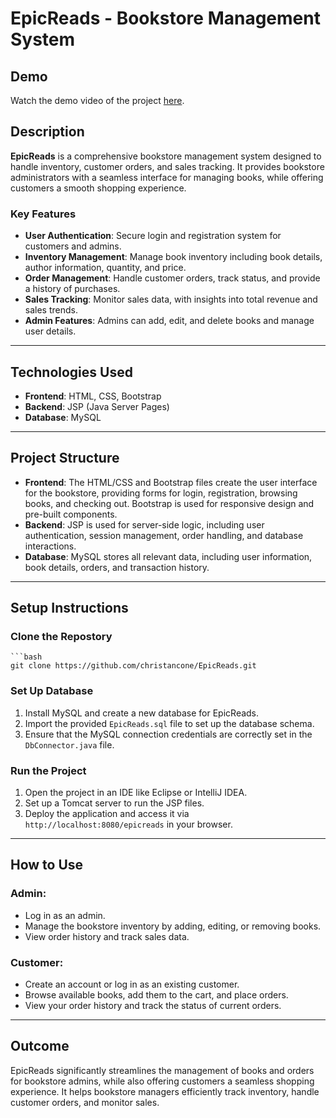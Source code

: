 # EpicReads - Bookstore Management System

## Demo

Watch the demo video of the project [here](https://youtu.be/59v-Nk8jbLw).

## Description

**EpicReads** is a comprehensive bookstore management system designed to handle inventory, customer orders, and sales tracking. It provides bookstore administrators with a seamless interface for managing books, while offering customers a smooth shopping experience.

### Key Features
- **User Authentication**: Secure login and registration system for customers and admins.
- **Inventory Management**: Manage book inventory including book details, author information, quantity, and price.
- **Order Management**: Handle customer orders, track status, and provide a history of purchases.
- **Sales Tracking**: Monitor sales data, with insights into total revenue and sales trends.
- **Admin Features**: Admins can add, edit, and delete books and manage user details.

---

## Technologies Used
- **Frontend**: HTML, CSS, Bootstrap
- **Backend**: JSP (Java Server Pages)
- **Database**: MySQL

---

## Project Structure
- **Frontend**: The HTML/CSS and Bootstrap files create the user interface for the bookstore, providing forms for login, registration, browsing books, and checking out. Bootstrap is used for responsive design and pre-built components.
- **Backend**: JSP is used for server-side logic, including user authentication, session management, order handling, and database interactions.
- **Database**: MySQL stores all relevant data, including user information, book details, orders, and transaction history.

---


## Setup Instructions

### Clone the Repostory

    ```bash
    git clone https://github.com/christancone/EpicReads.git

### Set Up Database
1. Install MySQL and create a new database for EpicReads.
2. Import the provided `EpicReads.sql` file to set up the database schema.
3. Ensure that the MySQL connection credentials are correctly set in the `DbConnector.java` file.

### Run the Project
1. Open the project in an IDE like Eclipse or IntelliJ IDEA.
2. Set up a Tomcat server to run the JSP files.
3. Deploy the application and access it via `http://localhost:8080/epicreads` in your browser.

---

## How to Use

### Admin:
- Log in as an admin.
- Manage the bookstore inventory by adding, editing, or removing books.
- View order history and track sales data.

### Customer:
- Create an account or log in as an existing customer.
- Browse available books, add them to the cart, and place orders.
- View your order history and track the status of current orders.

---

## Outcome
EpicReads significantly streamlines the management of books and orders for bookstore admins, while also offering customers a seamless shopping experience. It helps bookstore managers efficiently track inventory, handle customer orders, and monitor sales.

